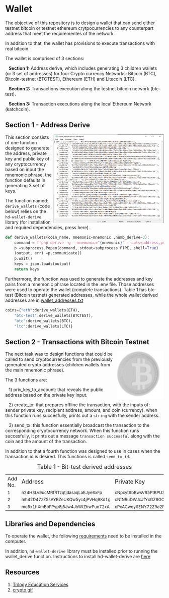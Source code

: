 # Wallet


The objective of this repository is to design a wallet that can send either testnet bitcoin or testnet ethereum crytpocurrencies to any counterpart address that meet the requirementes of the network.

In addition to that, the wallet has provisions to execute transactions with real bitcoin.

The wallet is comprised of 3 sections:

&ensp; **Section 1:** Address derive, which includes generating 3 children wallets (or 3 set of addresses) for four Crypto currency Networks: Bitcoin (BTC), Bitcoin-testnet (BTCTEST), Ethereum (ETH) and Litecoin (LTC).  

&ensp; **Section 2:** Transactions execution along the testnet bitcoin network (btc-test).

&ensp; **Section 3:** Transaction executions along the local Ethereum Network (katchcoin).

## Section 1 - Address Derive

<img src="Images/wallet_address_image.png" width=350 height=280 align="right"/>This section consists of one function designed to generate the address, private key and public key of any cryptocurrency based on input the mnemonic phrase. the function defaults in generating 3 set of keys.


The function named: `derive_wallets` (code below) relies on the `hd-wallet-derive` library (for installation and required dependencies, press here). 
```python
def derive_wallets(coin_name, mnemonic=mnemonic ,numb_derive=3):
    command = f'php derive -g --mnemonic="{mnemonic}" --cols=address,privkey,pubkey --numderive={numb_derive} --coin={coin_name} --format=json'
    p =subprocess.Popen(command, stdout=subprocess.PIPE, shell=True)
    (output, err) =p.communicate()
    p.wait()
    keys = json.loads(output)
    return keys
```
Furthermore, the function was used to generate the addresses and key pairs from a mnemonic phrase located in the .env file. Those addresses were used to operate the wallet (complete transactions). Table 1 has btc-test (Bitcoin testnet) generated addresses, while the whole wallet derived addresses are in [wallet_addresses.txt](https://github.com/CacheKatch/wallet/blob/main/wallet_addresses.txt)
```python
coins={"eth":derive_wallets(ETH),
    "btc-test":derive_wallets(BTCTEST),
    "btc":derive_wallets(BTC),
    "ltc":derive_wallets(LTC)}
```

## Section 2 - Transactions with Bitcoin Testnet

<img src="Images/848.gif" width=150 height=150 align="right"/>
The next task was to design functions that could be called to send cryptocurrencies from the previously generated crypto addresses (children wallets from the main mnemonic phrase).

The 3 functions are: 

&ensp; 1) priv_key_to_account: that reveals the public address based on the private key input. 

&ensp; 2) create_tx: that prepares offline the transaction, with the inputs of: sender private key, recipient address, amount, and coin (currency). when this function runs succesfully, prints out a `string` with the sender address. 

&ensp; 3) send_tx: this function essentially broadcast the transaction to the corresponding cryptocurrency network. When this function runs succesfully, it prints out a message `transaction successful` along with the coin and the amount of the transaction.

In addition to that a fourth function was designed to use in cases when the transaction id is desired. This functions is called `send_tx_id`. 


<p style="text-align: center;"> <font size="4"> Table 1 - Bit-test derived addresses </font></p>

<table>
  <tr>
    <td><font size="3">Add No. </font></td>
    <td><font size="4">Address </font></td>
    <td><font size="4">Private Key</font></td>
    <td><font size="4">Public Key </font></td>
  </tr>
  <tr>
    <td><font size="2">1</font></td>
    <td><font size="2">n24H3Lv9ucMRfRTzqtjdasaqLaEJye6xFp</font></td>
    <td><font size="2">cNpcyt6bBwsVR5PtBPU3myYzHm8bgJe1dKkqz4BoaAPWEYPF1gQn</font></td>
    <td><font size="2">027fef5b69b03129c72be2bd913cd7d68ec7aa7dc264abc7dcb61a1424bdb18de7</font></td>
  </tr>
  <tr>
    <td><font size="2">2</font></td>
    <td><font size="2">mh42D47zZ5sAYBZeUKQw5yc4jPVHq9Kd1g</font></td>
    <td><font size="2">cNtNRuDWJcJfYxGZ8GCJVjq7xGzQ1gokMkALQuow3Wx3vvs7Z2Az</font></td>
    <td><font size="2">03470abca7d1c5109cfff70edb3849976229e81b3bb24e398e178537b18459ac5f</font></td>
  </tr>
  <tr>
    <td><font size="2">3</font></td>
    <td><font size="2">mo5x1hXmBbFPyp8j5Jw4JhWtZhwPuo72xA</font></td>
    <td><font size="2">cPxACwqy6ENY72Z9a2FAfsiJkpTKEaVZRU4XSJ3XSKa9zu9eeh1g</font></td>
    <td><font size="2">023455b0f2cdc34acbfa371ecf54b5538ace9dc88f43cb2dbcc2ed1a96542cd645</font></td>
  </tr>
  
</table>

## Libraries and Dependencies

To operate the wallet, the following [requirements](https://github.com/CacheKatch/wallet/blob/main/requirements.txt) need to be installed in the computer.

In addition, `hd-wallet-derive` library must be installed prior to running the wallet_derive function. Instructions to install hd-wallet-derive are [here](HD_Wallet_Derive_Install_Guide.md)

## Resources

1) [Trilogy Education Services](https://www.trilogyed.com/)
2) [crypto gif](https://icons8.com/preloaders/en/cryptocurrency_and_money/)